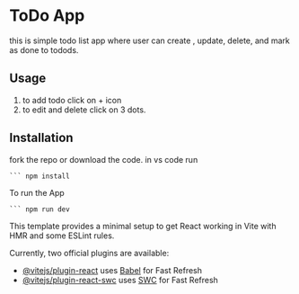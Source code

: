 # ToDo App

this is simple todo list app where user can create , update, delete, and mark as done to todods.

## Usage

1. to add todo click on + icon 
2. to edit and delete click on 3 dots.

## Installation

fork the repo or download the code.
in vs code run

    ``` npm install
    
To run the App

    ``` npm run dev

This template provides a minimal setup to get React working in Vite with HMR and some ESLint rules.

Currently, two official plugins are available:

- [@vitejs/plugin-react](https://github.com/vitejs/vite-plugin-react/blob/main/packages/plugin-react/README.md) uses [Babel](https://babeljs.io/) for Fast Refresh
- [@vitejs/plugin-react-swc](https://github.com/vitejs/vite-plugin-react-swc) uses [SWC](https://swc.rs/) for Fast Refresh
